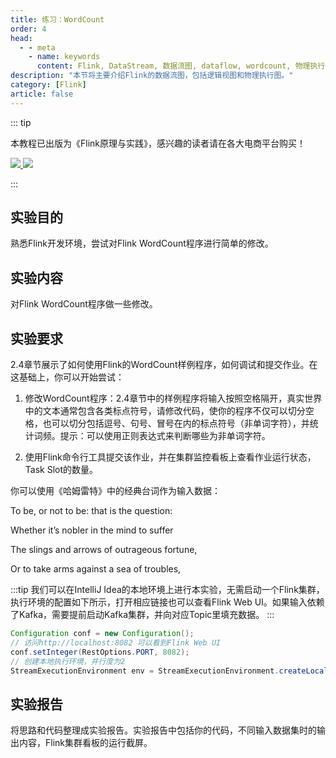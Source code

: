 ```yaml
---
title: 练习：WordCount
order: 4
head:
  - - meta
    - name: keywords
      content: Flink, DataStream, 数据流图, dataflow, wordcount, 物理执行图
description: "本节将主要介绍Flink的数据流图，包括逻辑视图和物理执行图。"
category: [Flink]
article: false
---
```


::: tip

本教程已出版为《Flink原理与实践》，感兴趣的读者请在各大电商平台购买！

<a href="https://item.jd.com/13154364.html"> ![](https://img.shields.io/badge/JD-%E8%B4%AD%E4%B9%B0%E9%93%BE%E6%8E%A5-red) </a>
<a href="https://github.com/luweizheng/flink-tutorials">
![](https://img.shields.io/badge/GitHub-%E9%85%8D%E5%A5%97%E6%BA%90%E7%A0%81-blue)
</a>

:::

## 实验目的

熟悉Flink开发环境，尝试对Flink WordCount程序进行简单的修改。

## 实验内容

对Flink WordCount程序做一些修改。

## 实验要求

2.4章节展示了如何使用Flink的WordCount样例程序，如何调试和提交作业。在这基础上，你可以开始尝试：

1. 修改WordCount程序：2.4章节中的样例程序将输入按照空格隔开，真实世界中的文本通常包含各类标点符号，请修改代码，使你的程序不仅可以切分空格，也可以切分包括逗号、句号、冒号在内的标点符号（非单词字符），并统计词频。提示：可以使用正则表达式来判断哪些为非单词字符。

2. 使用Flink命令行工具提交该作业，并在集群监控看板上查看作业运行状态，Task Slot的数量。

 你可以使用《哈姆雷特》中的经典台词作为输入数据：

To be, or not to be: that is the question:

Whether it’s nobler in the mind to suffer

The slings and arrows of outrageous fortune,

Or to take arms against a sea of troubles,

:::tip
我们可以在IntelliJ Idea的本地环境上进行本实验，无需启动一个Flink集群，执行环境的配置如下所示，打开相应链接也可以查看Flink Web UI。如果输入依赖了Kafka，需要提前启动Kafka集群，并向对应Topic里填充数据。
:::

```java
Configuration conf = new Configuration();
// 访问http://localhost:8082 可以看到Flink Web UI
conf.setInteger(RestOptions.PORT, 8082);
// 创建本地执行环境，并行度为2
StreamExecutionEnvironment env = StreamExecutionEnvironment.createLocalEnvironment(2, conf);
```

## 实验报告

将思路和代码整理成实验报告。实验报告中包括你的代码，不同输入数据集时的输出内容，Flink集群看板的运行截屏。